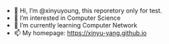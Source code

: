 - 👋 Hi, I’m @xinyuyoung, this reporetory only for test.
- 👀 I’m interested in Computer Science
- 🌱 I’m currently learning Computer Network
- 📫 My homepage: https://xinyu-yang.github.io

<!---
xinyuyoung/xinyuyoung is a ✨ special ✨ repository because its `README.md` (this file) appears on your GitHub profile.
You can click the Preview link to take a look at your changes.
--->
